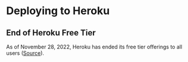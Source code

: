 # Deploying to Heroku

## End of Heroku Free Tier
As of November 28, 2022, Heroku has ended its free tier offerings to all users ([Source](https://blog.heroku.com/next-chapter)).
